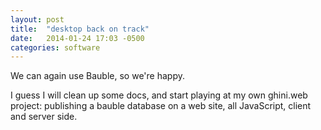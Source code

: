 ```yaml
---
layout: post
title:  "desktop back on track"
date:   2014-01-24 17:03 -0500
categories: software
---
```


We can again use Bauble, so we're happy.

I guess I will clean up some docs, and start playing at my own ghini.web
project: publishing a bauble database on a web site, all JavaScript, client
and server side.
